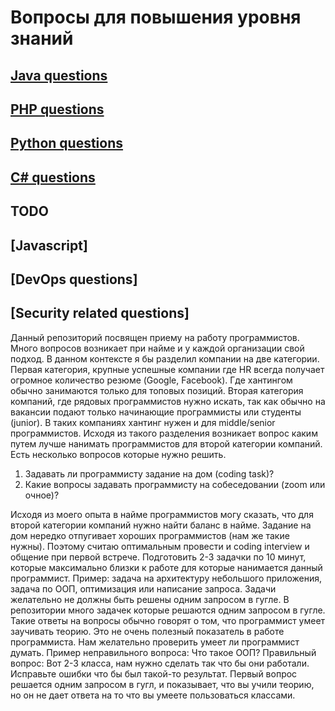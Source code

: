 # Вопросы для повышения уровня знаний

## [Java questions](java.md)
## [PHP questions](php.md)
## [Python questions](python.md)
## [C# questions](cs.md)

## TODO
## [Javascript]
## [DevOps questions]
## [Security related questions]


Данный репозиторий посвящен приему на работу программистов. Много вопросов возникает при найме и у каждой организации свой подход. В данном контексте я бы разделил компании на две категории. Первая категория, крупные успешные компании где HR всегда получает огромное количество резюме (Google, Facebook). Где хантингом обычно занимаются только для топовых позиций. Вторая категория компаний, где рядовых программистов нужно искать, так как обычно на вакансии подают только начинающие программисты или студенты (junior). В таких компаниях хантинг нужен и для middle/senior программистов.
Исходя из такого разделения возникает вопрос каким путем лучше нанимать программистов для второй категории компаний. Есть несколько вопросов которые нужно решить.


1.	Задавать ли программисту задание на дом (coding task)?
2.	Какие вопросы задавать программисту на собеседовании (zoom или очное)?


Исходя из моего опыта в найме программистов могу сказать, что для второй категории компаний нужно найти баланс в найме. Задание на дом нередко отпугивает хороших программистов (нам же такие нужны). Поэтому считаю оптимальным провести и coding interview и общение при первой встрече. Подготовить 2-3 задачки по 10 минут, которые максимально близки к работе для которые нанимается данный программист. Пример: задача на архитектуру небольшого приложения, задача по ООП, оптимизация или написание запроса. Задачи желательно не должны быть решены одним запросом в гугле. В репозитории много задачек которые решаются одним запросом в гугле. Такие ответы на вопросы обычно говорят о том, что программист умеет заучивать теорию. Это не очень полезный показатель в работе программиста. Нам желательно проверить умеет ли программист думать. Пример неправильного вопроса: Что такое ООП? Правильный вопрос: Вот 2-3 класса, нам нужно сделать так что бы они работали. Исправьте ошибки что бы был такой-то результат. Первый вопрос решается одним запросом в гугл, и показывает, что вы учили теорию, но он не дает ответа на то что вы умеете пользоваться классами.
